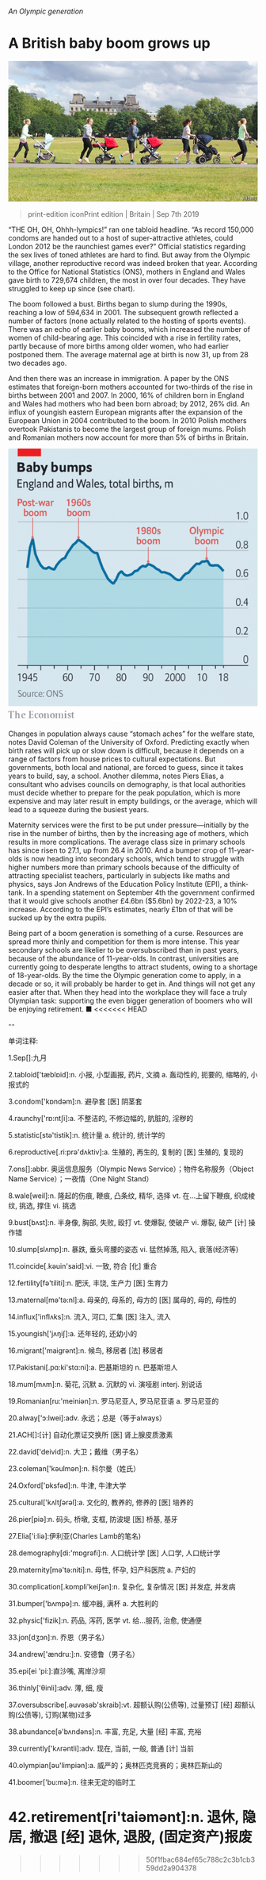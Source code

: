 ###### An Olympic generation

# A British baby boom grows up 

![image](images/20190907_BRP002_0.jpg) 

> print-edition iconPrint edition | Britain | Sep 7th 2019 

“THE OH, OH, Ohhh-lympics!” ran one tabloid headline. “As record 150,000 condoms are handed out to a host of super-attractive athletes, could London 2012 be the raunchiest games ever?” Official statistics regarding the sex lives of toned athletes are hard to find. But away from the Olympic village, another reproductive record was indeed broken that year. According to the Office for National Statistics (ONS), mothers in England and Wales gave birth to 729,674 children, the most in over four decades. They have struggled to keep up since (see chart). 

The boom followed a bust. Births began to slump during the 1990s, reaching a low of 594,634 in 2001. The subsequent growth reflected a number of factors (none actually related to the hosting of sports events). There was an echo of earlier baby booms, which increased the number of women of child-bearing age. This coincided with a rise in fertility rates, partly because of more births among older women, who had earlier postponed them. The average maternal age at birth is now 31, up from 28 two decades ago. 

And then there was an increase in immigration. A paper by the ONS estimates that foreign-born mothers accounted for two-thirds of the rise in births between 2001 and 2007. In 2000, 16% of children born in England and Wales had mothers who had been born abroad; by 2012, 26% did. An influx of youngish eastern European migrants after the expansion of the European Union in 2004 contributed to the boom. In 2010 Polish mothers overtook Pakistanis to become the largest group of foreign mums. Polish and Romanian mothers now account for more than 5% of births in Britain. 

![image](images/20190907_BRC680.png) 

Changes in population always cause “stomach aches” for the welfare state, notes David Coleman of the University of Oxford. Predicting exactly when birth rates will pick up or slow down is difficult, because it depends on a range of factors from house prices to cultural expectations. But governments, both local and national, are forced to guess, since it takes years to build, say, a school. Another dilemma, notes Piers Elias, a consultant who advises councils on demography, is that local authorities must decide whether to prepare for the peak population, which is more expensive and may later result in empty buildings, or the average, which will lead to a squeeze during the busiest years. 

Maternity services were the first to be put under pressure—initially by the rise in the number of births, then by the increasing age of mothers, which results in more complications. The average class size in primary schools has since risen to 27.1, up from 26.4 in 2010. And a bumper crop of 11-year-olds is now heading into secondary schools, which tend to struggle with higher numbers more than primary schools because of the difficulty of attracting specialist teachers, particularly in subjects like maths and physics, says Jon Andrews of the Education Policy Institute (EPI), a think-tank. In a spending statement on September 4th the government confirmed that it would give schools another £4.6bn ($5.6bn) by 2022-23, a 10% increase. According to the EPI’s estimates, nearly £1bn of that will be sucked up by the extra pupils. 

Being part of a boom generation is something of a curse. Resources are spread more thinly and competition for them is more intense. This year secondary schools are likelier to be oversubscribed than in past years, because of the abundance of 11-year-olds. In contrast, universities are currently going to desperate lengths to attract students, owing to a shortage of 18-year-olds. By the time the Olympic generation come to apply, in a decade or so, it will probably be harder to get in. And things will not get any easier after that. When they head into the workplace they will face a truly Olympian task: supporting the even bigger generation of boomers who will be enjoying retirement. ■ 
<<<<<<< HEAD

-- 

 单词注释:

1.Sep[]:九月 

2.tabloid['tæblɒid]:n. 小报, 小型画报, 药片, 文摘 a. 轰动性的, 扼要的, 缩略的, 小报式的 

3.condom['kɒndәm]:n. 避孕套 [医] 阴茎套 

4.raunchy['rɒ:ntʃi]:a. 不整洁的, 不修边幅的, 肮脏的, 淫秽的 

5.statistic[stә'tistik]:n. 统计量 a. 统计的, 统计学的 

6.reproductive[.ri:prә'dʌktiv]:a. 生殖的, 再生的, 复制的 [医] 生殖的, 复现的 

7.ons[]:abbr. 奥运信息服务（Olympic News Service）；物件名称服务（Object Name Service）；一夜情（One Night Stand） 

8.wale[weil]:n. 隆起的伤痕, 鞭痕, 凸条纹, 精华, 选择 vt. 在...上留下鞭痕, 织成棱纹, 挑选, 撑住 vi. 挑选 

9.bust[bʌst]:n. 半身像, 胸部, 失败, 殴打 vt. 使爆裂, 使破产 vi. 爆裂, 破产 [计] 操作错 

10.slump[slʌmp]:n. 暴跌, 垂头弯腰的姿态 vi. 猛然掉落, 陷入, 衰落(经济等) 

11.coincide[.kәuin'said]:vi. 一致, 符合 [化] 重合 

12.fertility[fә'tiliti]:n. 肥沃, 丰饶, 生产力 [医] 生育力 

13.maternal[mә'tә:nl]:a. 母亲的, 母系的, 母方的 [医] 属母的, 母的, 母性的 

14.influx['inflʌks]:n. 流入, 河口, 汇集 [医] 注入, 流入 

15.youngish['jʌŋiʃ]:a. 还年轻的, 还幼小的 

16.migrant['maigrәnt]:n. 候鸟, 移居者 [法] 移居者 

17.Pakistani[.pɑ:ki'stɑ:ni]:a. 巴基斯坦的 n. 巴基斯坦人 

18.mum[mʌm]:n. 菊花, 沉默 a. 沉默的 vi. 演哑剧 interj. 别说话 

19.Romanian[ru:'meiniәn]:n. 罗马尼亚人, 罗马尼亚语 a. 罗马尼亚的 

20.alway['ɔ:lwei]:adv. 永远；总是（等于always） 

21.ACH[]:[计] 自动化票证交换所 [医] 肾上腺皮质激素 

22.david['deivid]:n. 大卫；戴维（男子名） 

23.coleman['kәulmәn]:n. 科尔曼（姓氏） 

24.Oxford['ɒksfәd]:n. 牛津, 牛津大学 

25.cultural['kʌltʃәrәl]:a. 文化的, 教养的, 修养的 [医] 培养的 

26.pier[piә]:n. 码头, 桥墩, 支框, 防波堤 [医] 桥基, 基牙 

27.Elia['i:liә]:伊利亚(Charles Lamb的笔名) 

28.demography[di:'mɒgrәfi]:n. 人口统计学 [医] 人口学, 人口统计学 

29.maternity[mә'tә:niti]:n. 母性, 怀孕, 妇产科医院 a. 产妇的 

30.complication[.kɒmpli'keiʃәn]:n. 复杂化, 复杂情况 [医] 并发症, 并发病 

31.bumper['bʌmpә]:n. 缓冲器, 满杯 a. 大胜利的 

32.physic['fizik]:n. 药品, 泻药, 医学 vt. 给...服药, 治愈, 使通便 

33.jon[dʒɔn]:n. 乔恩（男子名） 

34.andrew['ændru:]:n. 安德鲁（男子名） 

35.epi[ei 'pi:]:直沙嘴, 离岸沙坝 

36.thinly['θinli]:adv. 薄, 细, 瘦 

37.oversubscribe[.әuvәsәb'skraib]:vt. 超额认购(公债等), 过量预订 [经] 超额认购(公债等), 订购(某物)过多 

38.abundance[ә'bʌndәns]:n. 丰富, 充足, 大量 [经] 丰富, 充裕 

39.currently['kʌrәntli]:adv. 现在, 当前, 一般, 普通 [计] 当前 

40.olympian[әu'limpiәn]:a. 威严的；奥林匹克竞赛的；奥林匹斯山的 

41.boomer['bu:mә]:n. 往来无定的临时工 

42.retirement[ri'taiәmәnt]:n. 退休, 隐居, 撤退 [经] 退休, 退股, (固定资产)报废 
=======
>>>>>>> 50f1fbac684ef65c788c2c3b1cb359dd2a904378

